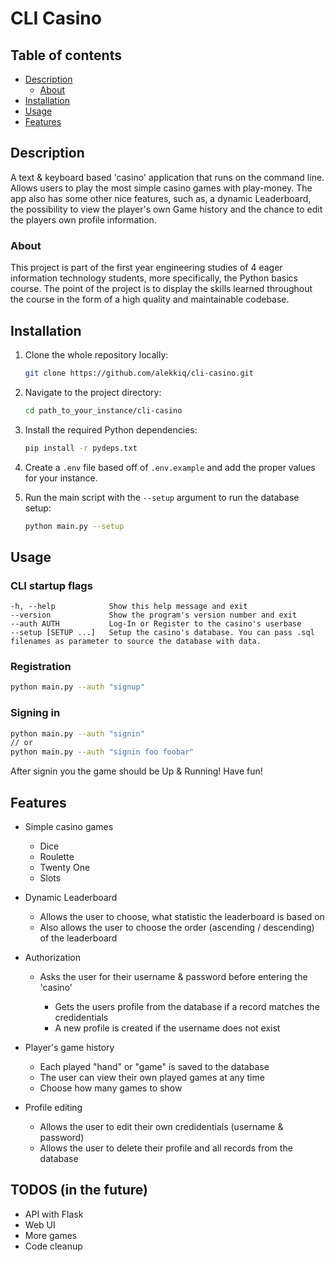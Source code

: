 # CLI Casino

## Table of contents

- [Description](#description)
  - [About](#about)
- [Installation](#installation)
- [Usage](#usage)
- [Features](#features)

## Description

A text & keyboard based 'casino' application that runs on the command line. Allows users to play the most simple casino games with play-money. The app also has some other nice features, such as, a dynamic Leaderboard, the possibility to view the player's own Game history and the chance to edit the players own profile information.

### About

This project is part of the first year engineering studies of 4 eager information technology students, more specifically, the Python basics course. The point of the project is to display the skills learned throughout the course in the form of a high quality and maintainable codebase.

## Installation

1. Clone the whole repository locally:

   ```sh
   git clone https://github.com/alekkiq/cli-casino.git
   ```

2. Navigate to the project directory:

   ```sh
   cd path_to_your_instance/cli-casino
   ```

3. Install the required Python dependencies:

   ```sh
   pip install -r pydeps.txt
   ```

4. Create a `.env` file based off of `.env.example` and add the proper values for your instance.
5. Run the main script with the `--setup` argument to run the database setup:

   ```sh
   python main.py --setup
   ```

## Usage

### CLI startup flags
```
-h, --help            Show this help message and exit
--version             Show the program's version number and exit
--auth AUTH           Log-In or Register to the casino's userbase
--setup [SETUP ...]   Setup the casino's database. You can pass .sql filenames as parameter to source the database with data.
```

### Registration
```sh
python main.py --auth "signup"
```

### Signing in
```sh
python main.py --auth "signin"
// or
python main.py --auth "signin foo foobar"
```

After signin you the game should be Up & Running! Have fun!

## Features

- Simple casino games

  - Dice
  - Roulette
  - Twenty One
  - Slots

- Dynamic Leaderboard
  - Allows the user to choose, what statistic the leaderboard is based on
  - Also allows the user to choose the order (ascending / descending) of the leaderboard
- Authorization

  - Asks the user for their username & password before entering the 'casino'

    - Gets the users profile from the database if a record matches the credidentials
    - A new profile is created if the username does not exist

- Player's game history
  - Each played "hand" or "game" is saved to the database
  - The user can view their own played games at any time
  - Choose how many games to show
- Profile editing
  - Allows the user to edit their own credidentials (username & password)
  - Allows the user to delete their profile and all records from the database

## TODOS (in the future)
- API with Flask
- Web UI
- More games
- Code cleanup